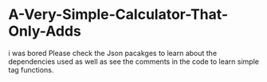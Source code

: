 # A-Very-Simple-Calculator-That-Only-Adds
i was bored
Please check the Json pacakges to learn about the dependencies used as well as see the comments in the code to learn simple tag functions.
